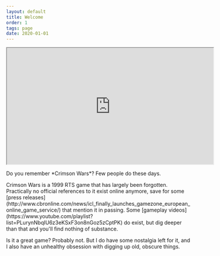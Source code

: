 ```yaml
---
layout: default
title: Welcome
order: 1
tags: page
date: 2020-01-01
---
```


<div class="embed-responsive embed-responsive-16by9 mb-3">
  <iframe width="560" height="315" src="https://www.youtube-nocookie.com/embed/UQGEiEm23SI?rel=0&amp;showinfo=0" allowfullscreen></iframe>
</div>

<p class="lead text-center" markdown="span">
  Do you remember *Crimson Wars*? Few people do these days.
</p>

<div markdown="1">
Crimson Wars is a 1999 RTS game that has largely been forgotten. Practically no official references to it exist online anymore, save for some [press releases](http://www.cbronline.com/news/icl_finally_launches_gamezone_european_online_game_service/) that mention it in passing. Some [gameplay videos](https://www.youtube.com/playlist?list=PLurynNbqIU6z3eKSxF3on8nGoz5zCptPK) do exist, but dig deeper than that and you'll find nothing of substance.

Is it a great game? Probably not. But I do have some nostalgia left for it, and I also have an unhealthy obsession with digging up old, obscure things.

</div>

